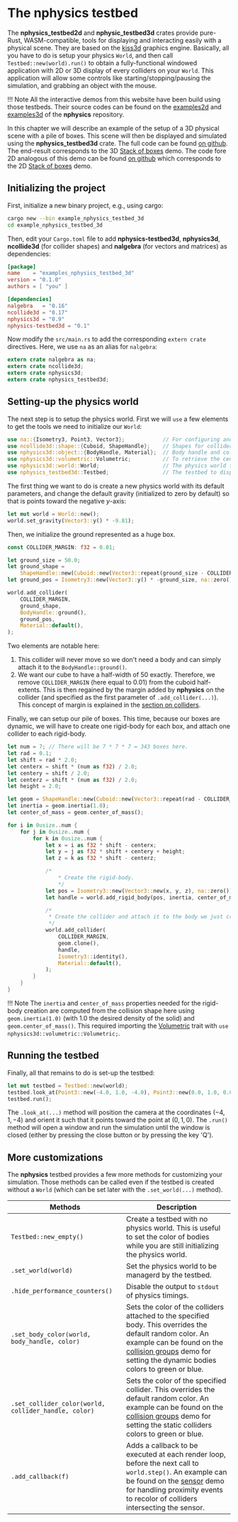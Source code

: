 # The nphysics testbed
The **nphysics_testbed2d** and **nphysic_testbed3d** crates provide pure-Rust, WASM-compatible, tools for displaying and interacting easily with a physical scene. They are based on the [kiss3d](https://crates.io/crates/kiss3d) graphics engine. Basically, all you have to do is setup your physics `World`, and then call `Testbed::new(world).run()` to obtain a fully-functional windowed application with 2D or 3D display of every colliders on your `World`. This application will allow some controls like starting/stopping/pausing the simulation, and grabbing an object with the mouse.

!!! Note
    All the interactive demos from this website have been build using those testbeds. Their source codes can be found on the [examples2d](https://github.com/sebcrozet/nphysics/tree/master/examples2d) and [examples3d](https://github.com/sebcrozet/nphysics/tree/master/examples3d) of the **nphysics** repository.

In this chapter we will describe an example of the setup of a 3D physical scene with a pile of boxes. This scene will then be displayed and simulated using the **nphysics_testbed3d** crate. The full code can be found [on github](https://github.com/sebcrozet/nphysics/blob/master/examples3d/boxes3.rs). The end-result corresponds to the 3D [Stack of boxes](/demo_boxes3/) demo. The code fore 2D analogous of this demo can be found [on github](https://github.com/sebcrozet/nphysics/blob/master/examples2d/boxes2.rs) which corresponds to the 2D [Stack of boxes](/demo_boxes2/) demo.

## Initializing the project
First, initialize a new binary project, e.g., using cargo:

```sh
cargo new --bin example_nphysics_testbed_3d
cd example_nphysics_testbed_3d
```

Then, edit your `Cargo.toml` file to add **nphysics-testbed3d**, **nphysics3d**, **ncollide3d** (for collider shapes) and **nalgebra** (for vectors and matrices) as dependencies:

```toml
[package]
name    = "examples_nphysics_testbed_3d"
version = "0.1.0"
authors = [ "you" ]

[dependencies]
nalgebra   = "0.16"
ncollide3d = "0.17"
nphysics3d = "0.9"
nphysics-testbed3d = "0.1"
```

Now modify the `src/main.rs` to add the corresponding `extern crate` directives. Here, we use `na` as an alias for `nalgebra`:

```rust
extern crate nalgebra as na;
extern crate ncollide3d;
extern crate nphysics3d;
extern crate nphysics_testbed3d;
```

## Setting-up the physics world
The next step is to setup the physics world. First we will `use` a few elements to get the tools we need to initialize our `World`:

```rust
use na::{Isometry3, Point3, Vector3};            // For configuring and positioning bodies.
use ncollide3d::shape::{Cuboid, ShapeHandle};    // Shapes for colliders.
use nphysics3d::object::{BodyHandle, Material};  // Body handle and collider material.
use nphysics3d::volumetric::Volumetric;          // To retrieve the center of mass and inertia properties of a shape.
use nphysics3d::world::World;                    // The physics world to be initialized.
use nphysics_testbed3d::Testbed;                 // The testbed to display/run the simulation.
```

The first thing we want to do is create a new physics world with its default parameters, and change the default gravity (initialized to zero by default) so that is points toward the negative $y$-axis:

```rust
let mut world = World::new();
world.set_gravity(Vector3::y() * -9.81);
```

Then, we initialize the ground represented as a huge box.

```rust
const COLLIDER_MARGIN: f32 = 0.01;

let ground_size = 50.0;
let ground_shape =
    ShapeHandle::new(Cuboid::new(Vector3::repeat(ground_size - COLLIDER_MARGIN)));
let ground_pos = Isometry3::new(Vector3::y() * -ground_size, na::zero());

world.add_collider(
    COLLIDER_MARGIN,
    ground_shape,
    BodyHandle::ground(),
    ground_pos,
    Material::default(),
);
```
Two elements are notable here:

1. This collider will never move so we don't need a body and can simply attach it to the `BodyHandle::ground()`.
2. We want our cube to have a half-width of 50 exactly. Therefore, we remove `COLLIDER_MARGIN` (here equal to 0.01) from the cuboid half-extents. This is then regained by the margin added by **nphysics** on the collider (and specified as the first parameter of `.add_collider(...)`). This concept of margin is explained in the [section on colliders](rigid_body_simulations_with_contacts/#colliders).

Finally, we can setup our pile of boxes. This time, because our boxes are dynamic, we will have to create one rigid-body for each box, and attach one collider to each rigid-body.

```rust
let num = 7; // There will be 7 * 7 * 7 = 343 boxes here.
let rad = 0.1;
let shift = rad * 2.0;
let centerx = shift * (num as f32) / 2.0;
let centery = shift / 2.0;
let centerz = shift * (num as f32) / 2.0;
let height = 2.0;

let geom = ShapeHandle::new(Cuboid::new(Vector3::repeat(rad - COLLIDER_MARGIN)));
let inertia = geom.inertia(1.0);
let center_of_mass = geom.center_of_mass();

for i in 0usize..num {
    for j in 0usize..num {
        for k in 0usize..num {
            let x = i as f32 * shift - centerx;
            let y = j as f32 * shift + centery + height;
            let z = k as f32 * shift - centerz;

            /*
                * Create the rigid-body.
                */
            let pos = Isometry3::new(Vector3::new(x, y, z), na::zero());
            let handle = world.add_rigid_body(pos, inertia, center_of_mass);

            /*
             * Create the collider and attach it to the body we just created.
             */
            world.add_collider(
                COLLIDER_MARGIN,
                geom.clone(),
                handle,
                Isometry3::identity(),
                Material::default(),
            );
        }
    }
}
```

!!! Note
    The `inertia` and `center_of_mass` properties needed for the rigid-body creation are computed from the collision shape here using `geom.inertia(1.0)` (with 1.0 the desired density of the solid) and `geom.center_of_mass()`. This required importing the [Volumetric](/rustdoc/nphysics3d/volumetric/trait.Volumetric.html) trait with `use nphysics3d::volumetric::Volumetric;`.

## Running the testbed
Finally, all that remains to do is set-up the testbed:

```rust
let mut testbed = Testbed::new(world);
testbed.look_at(Point3::new(-4.0, 1.0, -4.0), Point3::new(0.0, 1.0, 0.0));
testbed.run();
```

The `.look_at(...)` method will position the camera at the coordinates $(-4, 1, -4)$ and orient it such that it points toward the point at $(0, 1, 0)$. The `.run()` method will open a window and run the simulation until the window is closed (either by pressing the close button or by pressing the key 'Q').

## More customizations
The **nphysics** testbed provides a few more methods for customizing your simulation. Those methods can be called even if the testbed is created without a `World` (which can be set later with the `.set_world(...)` method).

| Methods                | Description |
|--                      | --          |
| `Testbed::new_empty()` | Create a testbed with no physics world. This is useful to set the color of bodies while you are still initializing the physics world. |
| `.set_world(world)` | Set the physics world to be managerd by the testbed. |
| `.hide_performance_counters()` | Disable the output to `stdout` of physics timings. |
| `.set_body_color(world, body_handle, color)` | Sets the color of the colliders attached to the specified body. This overrides the default random color. An example can be found on the [collision groups](https://github.com/sebcrozet/nphysics/blob/master/examples3d/collision_groups3.rs#L133) demo for setting the dynamic bodies colors to green or blue. |
| `.set_collider_color(world, collider_handle, color)` | Sets the color of the specified collider. This overrides the default random color. An example can be found on the [collision groups](https://github.com/sebcrozet/nphysics/blob/master/examples3d/collision_groups3.rs#L70) demo for setting the static colliders colors to green or blue. |
| `.add_callback(f)`  | Adds a callback to be executed at each render loop, before the next call to `world.step()`. An example can be found on the [sensor](https://github.com/sebcrozet/nphysics/blob/master/examples3d/sensor3.rs#L94) demo for handling proximity events to recolor of colliders intersecting the sensor. |